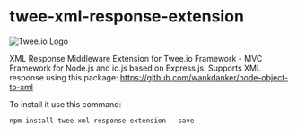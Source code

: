 # twee-xml-response-extension

![Twee.io Logo](https://s3.eu-central-1.amazonaws.com/meshin/public/twee.io.png)

XML Response Middleware Extension for Twee.io Framework - MVC Framework for Node.js and io.js based on Express.js.
Supports XML response using this package: https://github.com/wankdanker/node-object-to-xml

To install it use this command:

```
npm install twee-xml-response-extension --save
```
